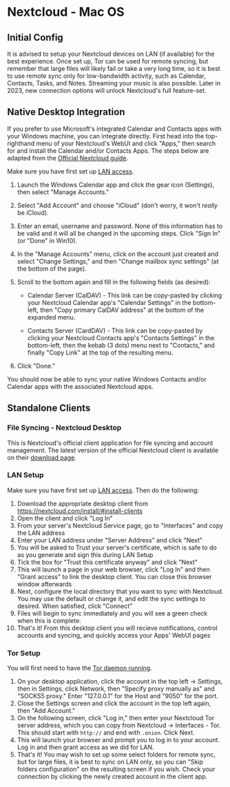 # Nextcloud - Mac OS 

## Initial Config

It is advised to setup your Nextcloud devices on LAN (if available) for the best experience.  Once set up, Tor can be used for remote syncing, but remember that large files will likely fail or take a very long time, so it is best to use remote sync only for low-bandwidth activity, such as Calendar, Contacts, Tasks, and Notes.  Streaming your music is also possible.  Later in 2023, new connection options will unlock Nextcloud's full feature-set.

## Native Desktop Integration

If you prefer to use Microsoft's integrated Calendar and Contacts apps with your Windows machine, you can integrate directly.  First head into the top-righthand menu of your Nextcloud's WebUI and click "Apps," then search for and install the Calendar and/or Contacts Apps.  The steps below are adapted from the [Official Nextcloud guide](https://docs.nextcloud.com/server/24/user_manual/en/groupware/sync_windows10.html).  

Make sure you have first set up [LAN access](/device-guides/mac/ca.md).

1. Launch the Windows Calendar app and click the gear icon (Settings), then select "Manage Accounts."

1. Select "Add Account" and choose "iCloud" (don't worry, it won't *really* be iCloud).

1. Enter an email, username and password. None of this information has to be valid and it will all be changed in the upcoming steps.  Click "Sign In" (or "Done" in Win10).

1. In the "Manage Accounts" menu, click on the account just created and select "Change Settings," and then "Change mailbox sync settings" (at the bottom of the page).

1. Scroll to the bottom again and fill in the following fields (as desired):

    - Calendar Server (CalDAV) - This link can be copy-pasted by clicking your Nextcloud Calendar app's "Calendar Settings" in the bottom-left, then "Copy primary CalDAV address" at the bottom of the expanded menu.
  
    - Contacts Server (CardDAV) - This link can be copy-pasted by clicking your Nextcloud Contacts app's "Contacts Settings" in the bottom-left, then the kebab (3 dots) menu next to "Contacts," and finally "Copy Link" at the top of the resulting menu.

1. Click "Done."

You should now be able to sync your native Windows Contacts and/or Calendar apps with the associated Nextcloud apps.


## Standalone Clients


### File Syncing - Nextcloud Desktop

This is Nextcloud's official client application for file syncing and account management.  The latest version of the official Nextcloud client is available on their [download page](https://nextcloud.com/install/#install-clients).

### LAN Setup

Make sure you have first set up [LAN access](/device-guides/mac/ca.md).  Then do the following:

1. Download the appropriate desktop client from https://nextcloud.com/install/#install-clients
1. Open the client and click "Log In"
1. From your server's Nextcloud Service page, go to "Interfaces" and copy the LAN address
1. Enter your LAN address under "Server Address" and click "Next"
1. You will be asked to Trust your server's certificate, which is safe to do as you generate and sign this during LAN Setup
1. Tick the box for "Trust this certificate anyway" and click "Next"
1. This will launch a page in your web browser, click "Log In" and then "Grant access" to link the desktop client. You can close this browser window afterwards
1. Next, configure the local directory that you want to sync with Nextcloud. You may use the default or change it, and edit the sync settings to desired. When satisfied, click "Connect"
1. Files will begin to sync immediately and you will see a green check when this is complete.
1. That's it! From this desktop client you will recieve notifications, control accounts and syncing, and quickly access your Apps' WebUI pages

### Tor Setup

You will first need to have the [Tor daemon running](/device-guides/mac/tor.md).

1. On your desktop application, click the account in the top left -> Settings, then in Settings, click Network, then "Specify proxy manually as" and "SOCKS5 proxy." Enter "127.0.0.1" for the Host and "9050" for the port.
1. Close the Settings screen and click the account in the top left again, then "Add Account."
1. On the following screen, click "Log in," then enter your Nextcloud Tor server address, which you can copy from Nextcloud -> Interfaces - Tor. This should start with ``http://`` and end with ``.onion``. Click Next.
1. This will launch your browser and prompt you to log in to your account. Log in and then grant access as we did for LAN.
1. That's it! You may wish to set up some select folders for remote sync, but for large files, it is best to sync on LAN only, so you can "Skip folders configuration" on the resulting screen if you wish. Check your connection by clicking the newly created account in the client app.